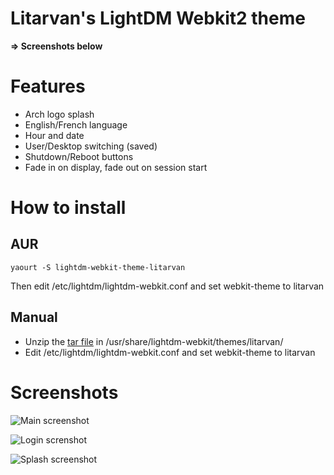 # Litarvan's LightDM Webkit2 theme

 **=> Screenshots below**

# Features

 - Arch logo splash
 - English/French language
 - Hour and date
 - User/Desktop switching (saved)
 - Shutdown/Reboot buttons
 - Fade in on display, fade out on session start

# How to install

## AUR

```
yaourt -S lightdm-webkit-theme-litarvan
```

Then edit /etc/lightdm/lightdm-webkit.conf and set webkit-theme to litarvan

## Manual

* Unzip the [tar file](https://github.com/Litarvan/lightdm-webkit-theme-litarvan/releases) in /usr/share/lightdm-webkit/themes/litarvan/
* Edit /etc/lightdm/lightdm-webkit.conf and set webkit-theme to litarvan

# Screenshots

![Main screenshot](https://i.gyazo.com/a3d80875d710e63a786eb356822093ef.png)

![Login screnshot](https://i.gyazo.com/7a282eb525fe973c673b088a2f7e2db8.png)

![Splash screenshot](https://i.gyazo.com/70686f52d6caa3155d8c6332e14cb19a.png)
